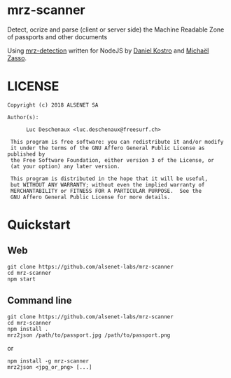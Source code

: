 # mrz-scanner

Detect, ocrize and parse (client or server side) the Machine Readable Zone of passports and other documents

Using [mrz-detection](https://github.com/image-js/mrz-detection) written for NodeJS by [Daniel Kostro](https://github.com/stropitek) and [Michaël Zasso](https://github.com/targos).

# LICENSE
```
Copyright (c) 2018 ALSENET SA

Author(s):

      Luc Deschenaux <luc.deschenaux@freesurf.ch>

 This program is free software: you can redistribute it and/or modify
 it under the terms of the GNU Affero General Public License as published by
 the Free Software Foundation, either version 3 of the License, or
 (at your option) any later version.

 This program is distributed in the hope that it will be useful,
 but WITHOUT ANY WARRANTY; without even the implied warranty of
 MERCHANTABILITY or FITNESS FOR A PARTICULAR PURPOSE.  See the
 GNU Affero General Public License for more details.

```
# Quickstart

## Web
```
git clone https://github.com/alsenet-labs/mrz-scanner
cd mrz-scanner
npm start
```

## Command line
```
git clone https://github.com/alsenet-labs/mrz-scanner
cd mrz-scanner
npm install .
mrz2json /path/to/passport.jpg /path/to/passport.png
```

or

```
npm install -g mrz-scanner
mrz2json <jpg_or_png> [...]
```

